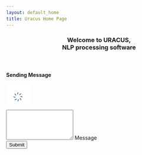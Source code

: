 ```yaml
---
layout: default_home
title: Uracus Home Page
---
```

<div class="row top-pad back-col home-div-pos backgrnd-img main-page" id="home-page">
    <header>
        <h3>Welcome to URACUS, <br> NLP processing software</h3>
    </header>
    <!--Popover for message sending-->
    <div id="overlay">
        <div id="popup">
            <h4 id="sndg-msg-rchus">Sending Message<br/></h4>
            <img src="/data/img/ajax-loader.GIF" id="loading-indicator-rchus" alt="ajax loader">
            <div id="reachus_message" class="notice" data-error="There was an error sending the message, please try again." data-success="Message successfully sent!"></div>
        </div>
    </div>
    <div class="col-sm-6" id="form-div">
        <form role="form" method="POST" id="form_reach_us">
            <div class="form-group">
                <textarea rows="5" class="form-control" id="comment" name="comment" title="Enter the content" required></textarea>
                <span class="highlight"></span>
                <span class="hBar"></span>
                <label>Message</label>
            </div>
            <div class="form-group btn-div">
                <button id="btn-submit" type="submit" class="btn" onclick="return false;">
                    <span id="Button-txt" title="Click to Submit">Submit</span>
                </button>
            </div>
        </form>
    </div>
</div>
